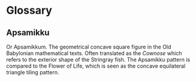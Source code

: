 # Glossary

## Apsamikku

Or Apsamikkum. The geometrical concave square figure in the Old Babylonian mathematical texts. Often translated as the *Cownose* which refers to the exterior shape of the Stringray fish. The Apsamikku pattern is compared to the Flower of Life, which is seen as the concave equilateral triangle tiling pattern.
